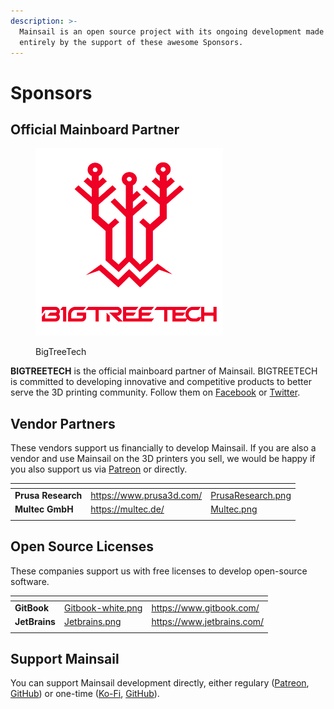 ```yaml
---
description: >-
  Mainsail is an open source project with its ongoing development made possible
  entirely by the support of these awesome Sponsors.
---
```


# Sponsors

## Official Mainboard Partner

<figure><img src="../.gitbook/assets/btt-logo.png" alt=""><figcaption><p>BigTreeTech</p></figcaption></figure>

**BIGTREETECH** is the official mainboard partner of Mainsail. BIGTREETECH is committed to developing innovative and competitive products to better serve the 3D printing community. Follow them on [Facebook](https://www.facebook.com/BIGTREETECH) or [Twitter](https://twitter.com/BigTreeTech).

## Vendor Partners

These vendors support us financially to develop Mainsail. If you are also a vendor and use Mainsail on the 3D printers you sell, we would be happy if you also support us via [Patreon](https://www.patreon.com/meteyou/) or directly.

<table data-view="cards"><thead><tr><th></th><th data-hidden data-card-target data-type="content-ref"></th><th data-hidden data-card-cover data-type="files"></th></tr></thead><tbody><tr><td><strong>Prusa Research</strong></td><td><a href="https://www.prusa3d.com/">https://www.prusa3d.com/</a></td><td><a href="../.gitbook/assets/PrusaResearch.png">PrusaResearch.png</a></td></tr><tr><td><strong>Multec GmbH</strong></td><td><a href="https://multec.de/">https://multec.de/</a></td><td><a href="../.gitbook/assets/Multec.png">Multec.png</a></td></tr><tr><td></td><td></td><td></td></tr></tbody></table>

## Open Source Licenses

These companies support us with free licenses to develop open-source software.

<table data-view="cards"><thead><tr><th></th><th data-hidden data-card-cover data-type="files"></th><th data-hidden data-card-target data-type="content-ref"></th></tr></thead><tbody><tr><td><strong>GitBook</strong></td><td><a href="../.gitbook/assets/Gitbook-white.png">Gitbook-white.png</a></td><td><a href="https://www.gitbook.com/">https://www.gitbook.com/</a></td></tr><tr><td><strong>JetBrains</strong></td><td><a href="../.gitbook/assets/Jetbrains.png">Jetbrains.png</a></td><td><a href="https://www.jetbrains.com/">https://www.jetbrains.com/</a></td></tr><tr><td></td><td></td><td></td></tr></tbody></table>

## Support Mainsail

You can support Mainsail development directly, either regulary ([Patreon](https://patreon.com/meteyou), [GitHub](https://github.com/sponsors/mainsail-crew)) or one-time ([Ko-Fi](https://ko-fi.com/mainsail), [GitHub](https://github.com/sponsors/mainsail-crew)).
